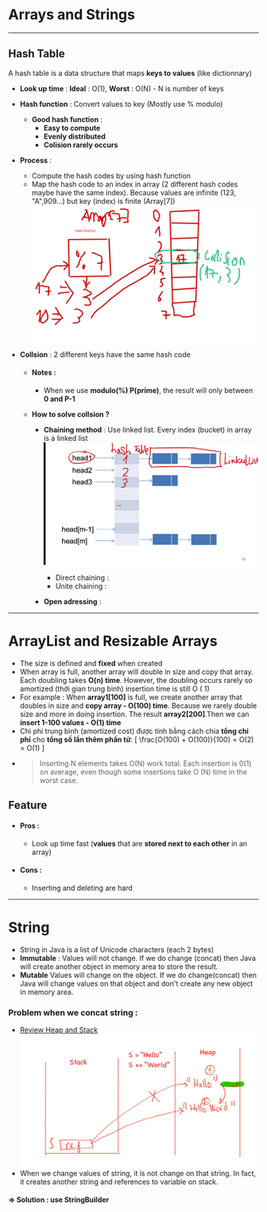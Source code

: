 # Arrays and Strings

---

## Hash Table

A hash table is a data structure that maps **keys to values** (like dictionnary)

- **Look up time** : **Ideal** : O(1), **Worst** : O(N) - N is number of keys
- **Hash function** : Convert values to key (Mostly use % modulo)
  - **Good hash function** :
    - **Easy to compute**
    - **Evenly distributed**
    - **Colision rarely occurs**
- **Process** :
  - Compute the hash codes by using hash function
  - Map the hash code to an index in array (2 different hash codes maybe have the same index). Because values are infinite (123, "A",909...) but key (index) is finite (Array[7])
    ![Hình ảnh đẹp](/images/demo-hashkey.png)
- **Collsion** : 2 different keys have the same hash code

  - #### Notes :
    - When we use **modulo(%) P(prime)**, the result will only between **0 and P-1**
  - **How to solve collsion ?**

    - **Chaining method** : Use linked list. Every index (bucket) in array is a linked list
      ![Hình ảnh đẹp](/images/demo-chaining.png)

      - Direct chaining :
      - Unite chaining :

    - **Open adressing** :

---

# ArrayList and Resizable Arrays

- The size is defined and **fixed** when created
- When array is full, another array will double in size and copy that array. Each doubling takes **O(n) time**. However, the doubling occurs rarely so amortized (thời gian trung bình) insertion time is still O ( 1)
- For example : When **array1[100]** is full, we create another array that doubles in size and **copy array - O(100) time**. Because we rarely double size and more in doing insertion. The result **array2[200]**.Then we can **insert 1-100 values - O(1) time**
- Chi phí trung bình (amortized cost) được tính bằng cách chia **tổng chi phí** cho **tổng số lần thêm phần tử**:
  \[
  \frac{O(100) + O(100)}{100} = O(2) = O(1)
  \]
- > Inserting N elements takes O(N) work total. Each insertion is 0(1) on average, even though some insertions take O (N) time in the worst case.

## Feature

- #### Pros :
  - Look up time fast (**values** that are **stored next to each other** in an array)
- #### Cons :
  - Inserting and deleting are hard

---

# String

- String in Java is a list of Unicode characters (each 2 bytes)
- **Immutable** : Values will not change. If we do change (concat) then Java will create another object in memory area to store the result.
- **Mutable** Values will change on the object. If we do change(concat) then Java will change values on that object and don't create any new object in memory area.

### Problem when we concat string :

- [Review Heap and Stack](https://github.com/dvkhank/Cracking-the-Coding-Interview/tree/main/Java)
  ![Hình ảnh minh họa](/images/problem-concat.jpg)
- When we change values of string, it is not change on that string. In fact, it creates another string and references to variable on stack.

#### => Solution : use StringBuilder
